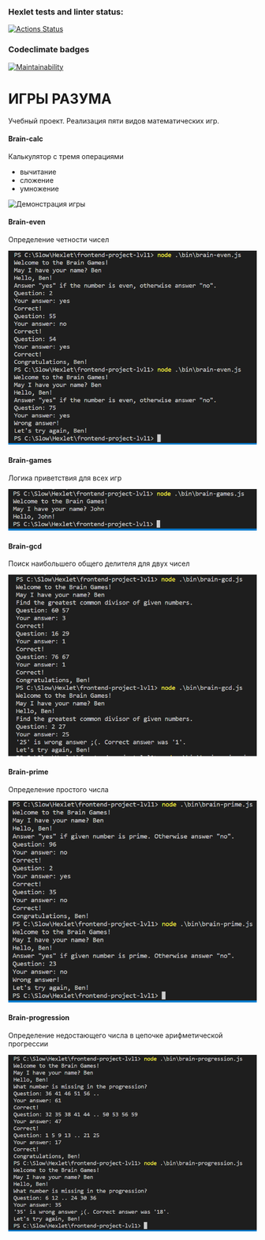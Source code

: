 ### Hexlet tests and linter status:
[![Actions Status](https://github.com/yaroslavkardanets/frontend-project-lvl1/workflows/hexlet-check/badge.svg)](https://github.com/yaroslavkardanets/frontend-project-lvl1/actions)

### Codeclimate badges
[![Maintainability](https://api.codeclimate.com/v1/badges/c3a79baac65d6e129ca8/maintainability)](https://codeclimate.com/github/yaroslavkardanets/frontend-project-lvl1/maintainability)

# ИГРЫ РАЗУМА
Учебный проект. Реализация пяти видов математических игр.

#### Brain-calc
Калькулятор с тремя операциями 
* вычитание
* сложение
* умножение

![Демонстрация игры](<img src="/images/brain-calc-01.png" alt='game'>)

#### Brain-even
Определение четности чисел

![Демонстрация игры](images/brain-even-01.png)

#### Brain-games
Логика приветствия для всех игр

![Демонстрация](images/brain-games-01.png)

#### Brain-gcd
Поиск наибольшего общего делителя для двух чисел

![Демонстрация игры](images/brain-gcd-01.png)

#### Brain-prime
Определение простого числа

![Демонстрация игры](images/brain-prime-01.png)

#### Brain-progression
Определение недостающего числа в цепочке арифметической прогрессии

![Демонстрация игры](images/brain-progression-01.png)